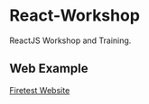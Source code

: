 # React-Workshop
ReactJS Workshop and Training.
## Web Example
[Firetest Website](https://firetest-stage.firebaseapp.com/)
